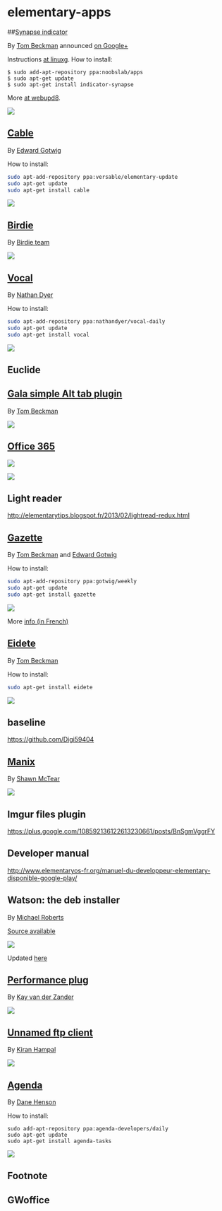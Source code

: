 elementary-apps
===============

##[Synapse indicator](https://code.launchpad.net/~elementary-apps/synapse-project/indicator-search) 

By [Tom Beckman](https://plus.google.com/+TomBeckmann) announced [on Google+](https://plus.google.com/+TomBeckmann/posts/T5yU2TXQ7hv)

Instructions [at linuxg](http://linuxg.net/how-to-install-indicator-synapse-0-525-on-ubuntu-14-04-and-elementary-os-0-3/). How to install:
```
$ sudo add-apt-repository ppa:noobslab/apps
$ sudo apt-get update
$ sudo apt-get install indicator-synapse
```

More [at webupd8](http://www.webupd8.org/2013/06/synapse-indicator-new-search.html).

![](https://raw.githubusercontent.com/PerfectCarl/elementary-apps/master/doc/synapse-indicator.png)

## [Cable](https://launchpad.net/cable)

By [Edward Gotwig](https://plus.google.com/u/0/115670495573146293359)

How to install: 
```bash 
sudo apt-add-repository ppa:versable/elementary-update
sudo apt-get update
sudo apt-get install cable
```

![](https://raw.githubusercontent.com/PerfectCarl/elementary-apps/master/doc/cable.png)


## [Birdie](http://birdieapp.github.io/) 

By [Birdie team](https://github.com/birdieapp)

![](http://www.omgubuntu.co.uk/wp-content/uploads/2013/07/overview1.jpg)


## [Vocal](http://nathandyer.me/2014/04/05/vocal/) 

By [Nathan Dyer](http://nathandyer.me/)

How to install: 
```bash 
sudo apt-add-repository ppa:nathandyer/vocal-daily
sudo apt-get update
sudo apt-get install vocal
```

![](http://nathandyer.files.wordpress.com/2014/04/screenshot-from-2014-04-04-225030.png?w=1008)

## Euclide

## [Gala simple Alt tab plugin](https://github.com/tom95/gala-alternate-alt-tab)

By [Tom Beckman](https://plus.google.com/+TomBeckmann) 

![](https://raw.githubusercontent.com/PerfectCarl/elementary-apps/master/doc/gala-plugin.png)

## [Office 365](https://plus.google.com/102568813313976723836/posts/KcMzhxZz6V9)

![](https://raw.githubusercontent.com/PerfectCarl/elementary-apps/master/doc/office365-slinghot.jpg)

![](https://raw.githubusercontent.com/PerfectCarl/elementary-apps/master/doc/office365.png)

## Light reader 

http://elementarytips.blogspot.fr/2013/02/lightread-redux.html

## [Gazette](https://launchpad.net/gazette) 

By [Tom Beckman](https://plus.google.com/+TomBeckmann) and [Edward Gotwig](https://launchpad.net/~gotwig) 

How to install: 
```bash 
sudo apt-add-repository ppa:gotwig/weekly
sudo apt-get update
sudo apt-get install gazette
```

![](http://www.elementaryos-fr.org/wp-content/uploads/2013/08/gazette.png)

More [info (in French)](http://www.elementaryos-fr.org/documentation/customisation/gazette/)

## [Eidete]()

By [Tom Beckman](https://plus.google.com/+TomBeckmann)

How to install: 
```bash 
sudo apt-get install eidete 
```

![](https://raw.githubusercontent.com/PerfectCarl/elementary-apps/master/doc/eidete.png)

## baseline 
https://github.com/Digi59404

## [Manix](https://plus.google.com/109256860773710627217/posts/APYJdnvQWqj)
By [Shawn McTear](https://plus.google.com/109256860773710627217) 

![](https://lh3.googleusercontent.com/-ypN0oLALIXI/U-2V3W4afkI/AAAAAAAAJVc/r_61i0lxjkI/w1225-h689-no/Screenshot%2Bfrom%2B2014-08-15%2B01%3A07%3A48.png)

## Imgur files plugin
https://plus.google.com/108592136122613230661/posts/BnSgmVggrFY

## Developer manual 
http://www.elementaryos-fr.org/manuel-du-developpeur-elementary-disponible-google-play/

## Watson: the deb installer 

By [Michael Roberts](https://plus.google.com/105843008866122426793/posts)

[Source available](http://www.elementarynow.com/f/topic/drag-and-drop-deb-installer/)

![](https://raw.githubusercontent.com/PerfectCarl/elementary-apps/master/doc/watson.png)

Updated [here](https://plus.google.com/105843008866122426793/posts/HsFnzHXe8rp)

## [Performance plug](https://plus.google.com/110201911683994193489/posts/QA9ukAdHWzc?pid=6047747095108997506&oid=110201911683994193489) 

By [Kay van der Zander](https://plus.google.com/+KayvanderZander/posts)

![](https://raw.githubusercontent.com/PerfectCarl/elementary-apps/master/doc/performance-plug.png)

## [Unnamed ftp client](https://plus.google.com/+KiranHampal/posts/R6FD2tQ3dEg)

By [Kiran Hampal](https://plus.google.com/+KiranHampal)

![](https://raw.githubusercontent.com/PerfectCarl/elementary-apps/master/doc/ftp.png)

## [Agenda](https://launchpad.net/~agenda-developers/+archive/ubuntu/daily)

By [Dane Henson](https://launchpad.net/~thegreatdane)

How to install: 
```
sudo add-apt-repository ppa:agenda-developers/daily
sudo apt-get update
sudo apt-get install agenda-tasks 
```

![](https://raw.githubusercontent.com/PerfectCarl/elementary-apps/master/doc/agenda.png)

## Footnote 

## GWoffice
